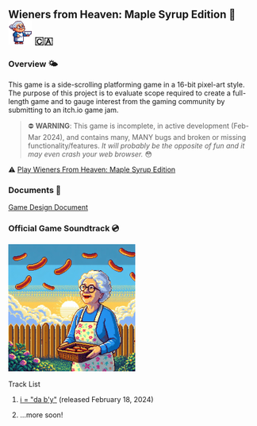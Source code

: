 ## Wieners from Heaven: Maple Syrup Edition 🌭![An animated sprite of a grandmother walking in place while facing right and holding a bowl](./docs/gdd/images/nan-walk-cycle-east.gif) 🇨🇦

### Overview 🌤️

This game is a side-scrolling platforming game in a 16-bit pixel-art style. The purpose of this project is to evaluate scope required to create a full-length game and to gauge interest from the gaming community by submitting to an itch.io game jam.

> ⛔️ **WARNING**: This game is incomplete, in active development (Feb-Mar 2024), and contains many, MANY bugs and broken or missing functionality/features. _It will probably be the opposite of fun and it may even crash your web browser._ 😳

⚠️ [Play Wieners From Heaven: Maple Syrup Edition](https://stevengranter.github.io/wieners-maple-syrup/src/)

### Documents 📓

[Game Design Document](https://stevengranter.github.io/wieners-maple-syrup/docs/gdd/index.html)

### Official Game Soundtrack 💿

![An album cover in pixel art style of a grandmother outdoors during a sunset holding a wicker basket full of wieners, while wieners fall from the sky](./src/assets/images/wfh-album-cover-01.png)

Track List

1. [i = "da b'y"](https://soundcloud.com/sansunicorn/i-da-by) (released February 18, 2024)

2. ...more soon!

